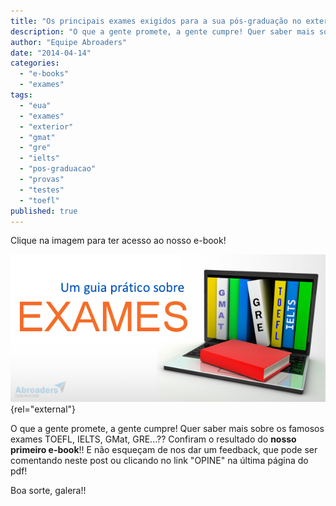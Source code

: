 ```yaml
---
title: "Os principais exames exigidos para a sua pós-graduação no exterior"
description: "O que a gente promete, a gente cumpre! Quer saber mais sobre os famosos exames TOEFL, IELTS, GMat, GRE? Confiram o resultado do nosso primeiro e-book. E não esqueçam de nos dar um feedback, que pode ser comentando neste post ou clicando no link OPINE na última página do pdf."
author: "Equipe Abroaders"
date: "2014-04-14"
categories: 
  - "e-books"
  - "exames"
tags: 
  - "eua"
  - "exames"
  - "exterior"
  - "gmat"
  - "gre"
  - "ielts"
  - "pos-graduacao"
  - "provas"
  - "testes"
  - "toefl"
published: true
---
```


Clique na imagem para ter acesso ao nosso e-book!

[![Clique na imagem para ter acesso ao nosso e-book!](/images/guiapratico.png)](/files/Ebook-Exames.pdf "E-book Exames"){rel="external"}

O que a gente promete, a gente cumpre! Quer saber mais sobre os famosos exames TOEFL, IELTS, GMat, GRE...?? Confiram o resultado do **nosso primeiro e-book**!! E não esqueçam de nos dar um feedback, que pode ser comentando neste post ou clicando no link "OPINE" na última página do pdf!

Boa sorte, galera!!